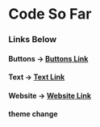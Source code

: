 
# Code So Far

### Links Below




#### Buttons -> [Buttons Link](file:///C:/Users/hs86442/Desktop/html-css-course/buttons.html)

#### Text -> [Text Link](file:///C:/Users/hs86442/Desktop/html-css-course/text.html)

#### Website -> [Website Link](file:///C:/Users/hs86442/Desktop/html-css-course/website.html)

#### theme change
